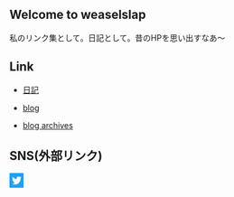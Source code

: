 ## Welcome to weaselslap 

私のリンク集として。日記として。昔のHPを思い出すなあ～

## Link
- [日記](DIARY.md)

- [blog](https://weaselslap.hatenablog.com)

- [blog archives](archives.md)
## SNS(外部リンク) 
[<img src="twitter_icon.jpg" width="5%">](https://twitter.com/weaselslap)




